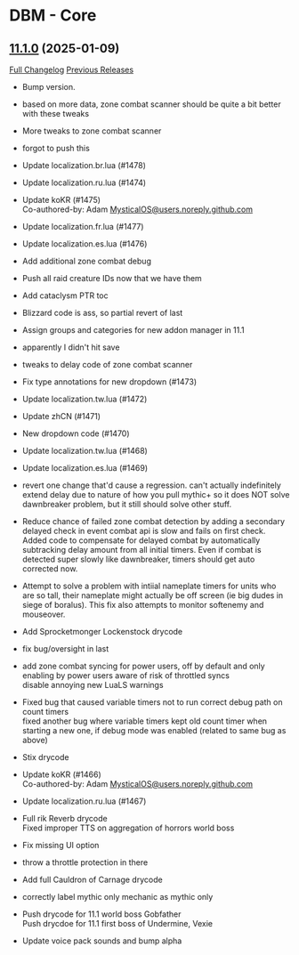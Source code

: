 # DBM - Core

## [11.1.0](https://github.com/DeadlyBossMods/DeadlyBossMods/tree/11.1.0) (2025-01-09)
[Full Changelog](https://github.com/DeadlyBossMods/DeadlyBossMods/compare/11.0.39...11.1.0) [Previous Releases](https://github.com/DeadlyBossMods/DeadlyBossMods/releases)

- Bump version.  
- based on more data, zone combat scanner should be quite a bit better with these tweaks  
- More tweaks to zone combat scanner  
- forgot to push this  
- Update localization.br.lua (#1478)  
- Update localization.ru.lua (#1474)  
- Update koKR (#1475)  
    Co-authored-by: Adam <MysticalOS@users.noreply.github.com>  
- Update localization.fr.lua (#1477)  
- Update localization.es.lua (#1476)  
- Add additional zone combat debug  
- Push all raid creature IDs now that we have them  
- Add cataclysm PTR toc  
- Blizzard code is ass, so partial revert of last  
- Assign groups and categories for new addon manager in 11.1  
- apparently I didn't hit save  
- tweaks to delay code of zone combat scanner  
- Fix type annotations for new dropdown (#1473)  
- Update localization.tw.lua (#1472)  
- Update zhCN (#1471)  
- New dropdown code (#1470)  
- Update localization.tw.lua (#1468)  
- Update localization.es.lua (#1469)  
- revert one change that'd cause a regression. can't actually indefinitely extend delay due to nature of how you pull mythic+ so it does NOT solve dawnbreaker problem, but it still should solve other stuff.  
- Reduce chance of failed zone combat detection by adding a secondary delayed check in event combat api is slow and fails on first check.  
    Added code to compensate for delayed combat by automatically subtracking delay amount from all initial timers. Even if combat is detected super slowly like dawnbreaker, timers should get auto corrected now.  
- Attempt to solve a problem with intiial nameplate timers for units who are so tall, their nameplate might actually be off screen (ie big dudes in siege of boralus). This fix also attempts to monitor softenemy and mouseover.  
- Add Sprocketmonger Lockenstock drycode  
- fix bug/oversight in last  
- add zone combat syncing for power users, off by default and only enabling by power users aware of risk of throttled syncs  
    disable annoying new LuaLS warnings  
- Fixed bug that caused variable timers not to run correct debug path on count timers  
    fixed another bug where variable timers kept old count timer when starting a new one, if debug mode was enabled (related to same bug as above)  
- Stix drycode  
- Update koKR (#1466)  
    Co-authored-by: Adam <MysticalOS@users.noreply.github.com>  
- Update localization.ru.lua (#1467)  
- Full rik Reverb drycode  
    Fixed improper TTS on aggregation of horrors world boss  
- Fix missing UI option  
- throw a throttle protection in there  
- Add full Cauldron of Carnage drycode  
- correctly label mythic only mechanic as mythic only  
- Push drycode for 11.1 world boss Gobfather  
    Push drycdoe for 11.1 first boss of Undermine, Vexie  
- Update voice pack sounds and bump alpha  
